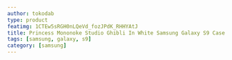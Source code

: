 ```yaml
---
author: tokodab
type: product
featimg: 1CTEw5sRGH0nLQeVd_fozJPdK_RHHYAtJ
title: Princess Mononoke Studio Ghibli In White Samsung Galaxy S9 Case
tags: [samsung, galaxy, s9]
category: [samsung]
---
```

